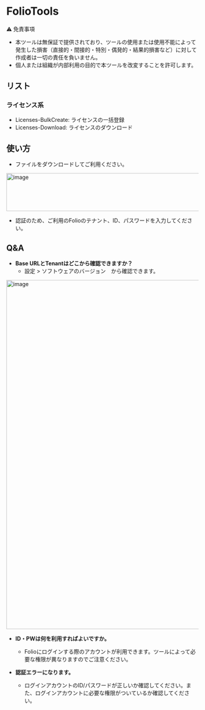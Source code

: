 # FolioTools

⚠️ 免責事項

* 本ツールは無保証で提供されており、ツールの使用または使用不能によって発生した損害（直接的・間接的・特別・偶発的・結果的損害など）に対して作成者は一切の責任を負いません。
* 個人または組織が内部利用の目的で本ツールを改変することを許可します。

## リスト
### ライセンス系
* Licenses-BulkCreate: ライセンスの一括登録
* Licenses-Download: ライセンスのダウンロード

## 使い方
* ファイルをダウンロードしてご利用ください。
 <img width="1111" height="99" alt="image" src="https://github.com/user-attachments/assets/47807c6a-1ad5-466a-9694-ae090e723def" />

* 認証のため、ご利用のFolioのテナント、ID、パスワードを入力してください。

## Q&A

* **Base URLとTenantはどこから確認できますか？**
  *  設定 > ソフトウェアのバージョン　から確認できます。

<img width="1377" height="912" alt="image" src="https://github.com/user-attachments/assets/62f07c9a-0738-45b8-a8de-293112845b34" />

* **ID・PWは何を利用すればよいですか。**
  * Folioにログインする際のアカウントが利用できます。ツールによって必要な権限が異なりますのでご注意ください。

* **認証エラーになります。**
  * ログインアカウントのID/パスワードが正しいか確認してください。また、ログインアカウントに必要な権限がついているか確認してください。

